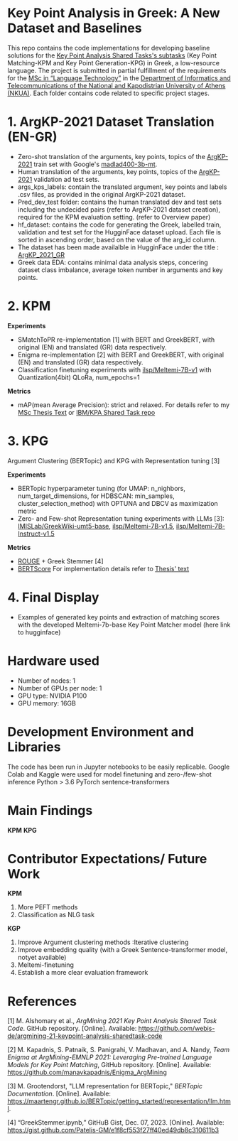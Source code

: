 # Key Point Analysis in Greek: A New Dataset and Baselines
This repo contains the code implementations for developing baseline solutions for the [Key Point Analysis Shared Tasks's subtasks](https://github.com/IBM/KPA_2021_shared_task) (Key Point Matching-KPM and Key Point Generation-KPG) in Greek, a low-resource language. 
The project is submitted in partial fulfillment of the requirements for the [MSc in “Language Technology”](https://www.di.uoa.gr/en/studies/graduate/lg) in the [Department of Informatics and Telecommunications of the National and Kapodistrian University of Athens (NKUA)](https://www.di.uoa.gr/en).
Each folder contains code related to specific project stages. 

# 1. ArgKP-2021 Dataset Translation (EN-GR)
- Zero-shot translation of the arguments, key points, topics of the [ArgKP-2021](https://github.com/IBM/KPA_2021_shared_task/tree/main/kpm_data) train set with Google's [madlad400-3b-mt](https://huggingface.co/google/madlad400-3b-mt).
- Human translation of the arguments, key points, topics of the [ArgKP-2021](https://github.com/IBM/KPA_2021_shared_task/tree/main/kpm_data) validation ad test sets.
- args_kps_labels: contain the translated argument, key points and labels .csv files, as provided in the original ArgKP-2021 dataset.
- Pred_dev_test folder: contains the human translated dev and test sets including the undecided pairs (refer to ArgKP-2021 dataset creation), required for the KPM evaluation setting. (refer to Overview paper)
- hf_dataset: contains the code for generating the Greek, labelled train, validation and test set for the HugginFace dataset upload. Each file is sorted in ascending order, based on the value of the arg_id column.
- The dataset has been made availalble in HugginFace under the title : [ArgKP_2021_GR](https://huggingface.co/datasets/Kleo/ArgKP_2021_GR)
- Greek data EDA: contains minimal data analysis steps, concering dataset class imbalance, average token number in arguments and key points.

# 2. KPM 
**Experiments**
- SMatchToPR re-implementation [1] with BERT and GreekBERT, with original (EN) and translated (GR) data respectively.
- Enigma re-implementation [2] with BERT and GreekBERT, with original (EN) and translated (GR) data respectively.
- Classification finetuning experiments with [ilsp/Meltemi-7B-v1](https://huggingface.co/ilsp/Meltemi-7B-v1) with Quantization(4bit) QLoRa, num_epochs=1 

**Metrics**
- mAP(mean Average Precision): strict and relaxed. For details refer to my [MSc Thesis Text](https://pergamos.lib.uoa.gr/uoa/dl/object/3456844/file.pdf) or [IBM/KPA Shared Task repo](https://github.com/IBM/KPA_2021_shared_task)
# 3. KPG
Argument Clustering (BERTopic) and KPG with Representation tuning [3]

**Experiments**
- BERTopic hyperparameter tuning (for UMAP: n_nighbors, num_target_dimensions, for HDBSCAN: min_samples, cluster_selection_method) with OPTUNA and DBCV as maximization metric
- Zero- and Few-shot Representation tuning experiments with LLMs [3]: [IMISLab/GreekWiki-umt5-base](https://huggingface.co/IMISLab/GreekWiki-umt5-base), [ilsp/Meltemi-7B-v1.5](https://huggingface.co/ilsp/Meltemi-7B-v1.5), [ilsp/Meltemi-7B-Instruct-v1.5](https://huggingface.co/ilsp/Meltemi-7B-Instruct-v1.5)
  
**Metrics**
- [ROUGE](https://huggingface.co/spaces/evaluate-metric/rouge) + Greek Stemmer [4]
- [BERTScore](https://huggingface.co/spaces/evaluate-metric/bertscore)
For implementation details refer to [Thesis' text](https://pergamos.lib.uoa.gr/uoa/dl/object/3456844/file.pdf)

# 4. Final Display
- Examples of generated key points and extraction of matching scores with the developed Meltemi-7b-base Key Point Matcher model (here link to hugginface)
  
# Hardware used 
- Number of nodes: 1
- Number of GPUs per node: 1
- GPU type: NVIDIA P100
- GPU memory: 16GB
# Development Environment and Libraries
The code has been run in Jupyter notebooks to be easily replicable.
Google Colab and Kaggle were used for model finetuning and zero-/few-shot inference
Python > 3.6
PyTorch
sentence-transformers

# Main Findings
**KPM**
**KPG**

# Contributor Expectations/ Future Work
 **KPM**
1. More PEFT methods
2. Classification as NLG task
   
  **KGP**
1. Improve Argument clustering methods :Iterative clustering
2. Improve embedding quality (with a Greek Sentence-transformer model, notyet available)
3. Meltemi-finetuning
4. Establish a more clear evaluation framework

# References
[1] M. Alshomary et al., *ArgMining 2021 Key Point Analysis Shared Task Code*. GitHub repository. [Online]. Available: https://github.com/webis-de/argmining-21-keypoint-analysis-sharedtask-code

[2] M. Kapadnis, S. Patnaik, S. Panigrahi, V. Madhavan, and A. Nandy, *Team Enigma at ArgMining-EMNLP 2021: Leveraging Pre-trained Language Models for Key Point Matching*, GitHub repository. [Online]. Available: https://github.com/manavkapadnis/Enigma_ArgMining

[3] M. Grootendorst, "LLM representation for BERTopic," *BERTopic Documentation*. [Online]. Available: https://maartengr.github.io/BERTopic/getting_started/representation/llm.html.

[4] “GreekStemmer.ipynb,” GitHuB Gist, Dec. 07, 2023. [Online]. Available: https://gist.github.com/Patelis-GM/e1f8cf553f27ff40ed49db8c310611b3
